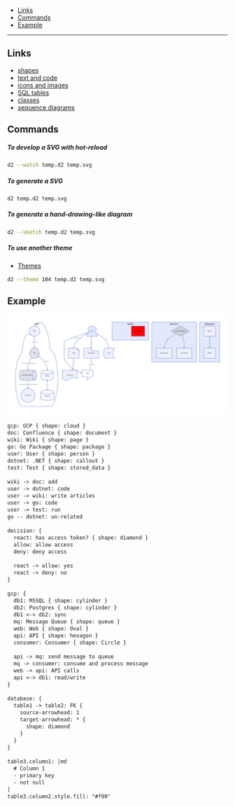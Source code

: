 - [Links](#links)
- [Commands](#commands)
- [Example](#example)
____

## Links

- [shapes](https://d2lang.com/tour/shapes)
- [text and code](https://d2lang.com/tour/text)
- [icons and images](https://d2lang.com/tour/icons)
- [SQL tables](https://d2lang.com/tour/sql-tables)
- [classes](https://d2lang.com/tour/classes)
- [sequence diagrams](https://d2lang.com/tour/sequence-diagrams)

## Commands

##### To develop a SVG with hot-reload

```sh
d2 --watch temp.d2 temp.svg
```

##### To generate a SVG

```sh
d2 temp.d2 temp.svg
```

##### To generate a hand-drawing-like diagram

```sh
d2 --sketch temp.d2 temp.svg
```

##### To use another theme

- [Themes](https://github.com/terrastruct/d2/tree/master/d2themes)

```sh
d2 --theme 104 temp.d2 temp.svg
```

## Example

![example](./images/d2.svg)

```d2
gcp: GCP { shape: cloud }
doc: Confluence { shape: document }
wiki: Wiki { shape: page }
go: Go Package { shape: package }
user: User { shape: person }
dotnet: .NET { shape: callout }
test: Test { shape: stored_data }

wiki -> doc: add
user -> dotnet: code
user -> wiki: write articles
user -> go: code
user -> test: run
go -- dotnet: un-related

decision: {
  react: has access token? { shape: diamond }
  allow: allow access
  deny: deny access

  react -> allow: yes
  react -> deny: no
}

gcp: {
  db1: MSSQL { shape: cylinder }
  db2: Postgres { shape: cylinder }
  db1 <-> db2: sync
  mq: Message Queue { shape: queue }
  web: Web { shape: Oval }
  api: API { shape: hexagon }
  consumer: Consumer { shape: Circle }

  api -> mq: send message to queue
  mq -> consumer: consume and process message
  web -> api: API calls
  api <-> db1: read/write
}

database: {
  table1 -> table2: FK {
    source-arrowhead: 1
    target-arrowhead: * {
      shape: diamond
    }
  }
}

table3.column1: |md
  # Column 1
  - primary key
  - not null
|
table3.column2.style.fill: "#f00"
```
